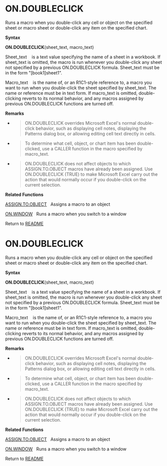 # ON.DOUBLECLICK

Runs a macro when you double-click any cell or object on the specified
sheet or macro sheet or double-click any item on the specified chart.

**Syntax**

**ON.DOUBLECLICK**(sheet\_text, macro\_text)

Sheet\_text&nbsp;&nbsp;&nbsp;&nbsp;is a text value specifying the name
of a sheet in a workbook. If sheet\_text is omitted, the macro is run
whenever you double-click any sheet not specified by a previous
ON.DOUBLECLICK formula. Sheet\_text must be in the form
"\[book1\]sheet1".

Macro\_text&nbsp;&nbsp;&nbsp;&nbsp;is the name of, or an R1C1-style
reference to, a macro you want to run when you double-click the sheet
specified by sheet\_text. The name or reference must be in text form. If
macro\_text is omitted, double-clicking reverts to its normal behavior,
and any macros assigned by previous ON.DOUBLECLICK functions are turned
off.

**Remarks**

  - > ON.DOUBLECLICK overrides Microsoft Excel's normal double-click
    > behavior, such as displaying cell notes, displaying the Patterns
    > dialog box, or allowing editing cell text directly in cells.

  - > To determine what cell, object, or chart item has been
    > double-clicked, use a CALLER function in the macro specified by
    > macro\_text.

  - > ON.DOUBLECLICK does not affect objects to which ASSIGN.TO.OBJECT
    > macros have already been assigned. Use ON.DOUBLECLICK (TRUE) to
    > make Microsoft Excel carry out the action that would normally
    > occur if you double-click on the current selection.


**Related Functions**

[ASSIGN.TO.OBJECT](ASSIGN.TO.OBJECT.md)&nbsp;&nbsp;&nbsp;Assigns a macro to an object

[ON.WINDOW](ON.WINDOW.md)&nbsp;&nbsp;&nbsp;Runs a macro when you switch to a window



Return to [README](README.md#O)

# ON.DOUBLECLICK

Runs a macro when you double-click any cell or object on the specified
sheet or macro sheet or double-click any item on the specified chart.

**Syntax**

**ON.DOUBLECLICK**(sheet\_text, macro\_text)

Sheet\_text&nbsp;&nbsp;&nbsp;&nbsp;is a text value specifying the name
of a sheet in a workbook. If sheet\_text is omitted, the macro is run
whenever you double-click any sheet not specified by a previous
ON.DOUBLECLICK formula. Sheet\_text must be in the form
"\[book1\]sheet1".

Macro\_text&nbsp;&nbsp;&nbsp;&nbsp;is the name of, or an R1C1-style
reference to, a macro you want to run when you double-click the sheet
specified by sheet\_text. The name or reference must be in text form. If
macro\_text is omitted, double-clicking reverts to its normal behavior,
and any macros assigned by previous ON.DOUBLECLICK functions are turned
off.

**Remarks**

  - > ON.DOUBLECLICK overrides Microsoft Excel's normal double-click
    > behavior, such as displaying cell notes, displaying the Patterns
    > dialog box, or allowing editing cell text directly in cells.

  - > To determine what cell, object, or chart item has been
    > double-clicked, use a CALLER function in the macro specified by
    > macro\_text.

  - > ON.DOUBLECLICK does not affect objects to which ASSIGN.TO.OBJECT
    > macros have already been assigned. Use ON.DOUBLECLICK (TRUE) to
    > make Microsoft Excel carry out the action that would normally
    > occur if you double-click on the current selection.


**Related Functions**

[ASSIGN.TO.OBJECT](ASSIGN.TO.OBJECT.md)&nbsp;&nbsp;&nbsp;Assigns a macro to an object

[ON.WINDOW](ON.WINDOW.md)&nbsp;&nbsp;&nbsp;Runs a macro when you switch to a window



Return to [README](README.md#O)

